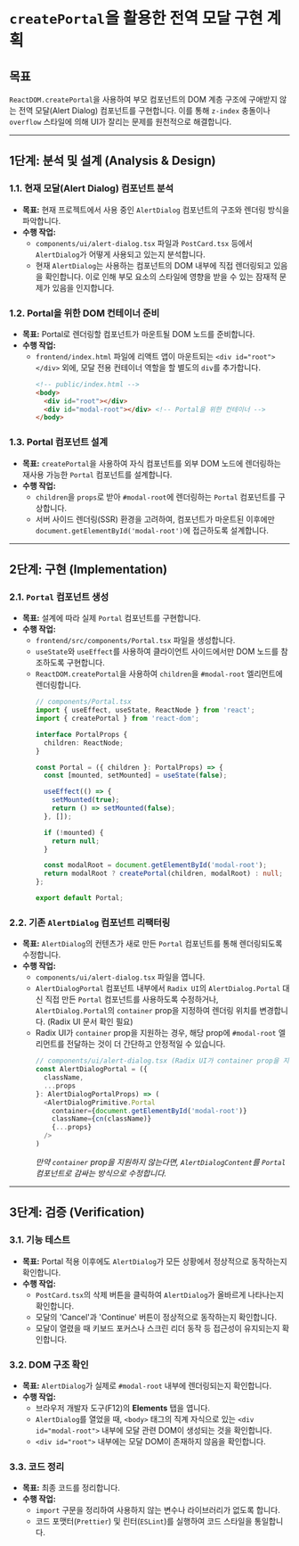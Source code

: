 # `createPortal`을 활용한 전역 모달 구현 계획

## 목표
`ReactDOM.createPortal`을 사용하여 부모 컴포넌트의 DOM 계층 구조에 구애받지 않는 전역 모달(Alert Dialog) 컴포넌트를 구현합니다. 이를 통해 `z-index` 충돌이나 `overflow` 스타일에 의해 UI가 잘리는 문제를 원천적으로 해결합니다.

---

## 1단계: 분석 및 설계 (Analysis & Design)

### 1.1. 현재 모달(Alert Dialog) 컴포넌트 분석
- **목표:** 현재 프로젝트에서 사용 중인 `AlertDialog` 컴포넌트의 구조와 렌더링 방식을 파악합니다.
- **수행 작업:**
    - `components/ui/alert-dialog.tsx` 파일과 `PostCard.tsx` 등에서 `AlertDialog`가 어떻게 사용되고 있는지 분석합니다.
    - 현재 `AlertDialog`는 사용하는 컴포넌트의 DOM 내부에 직접 렌더링되고 있음을 확인합니다. 이로 인해 부모 요소의 스타일에 영향을 받을 수 있는 잠재적 문제가 있음을 인지합니다.

### 1.2. Portal을 위한 DOM 컨테이너 준비
- **목표:** Portal로 렌더링할 컴포넌트가 마운트될 DOM 노드를 준비합니다.
- **수행 작업:**
    - `frontend/index.html` 파일에 리액트 앱이 마운트되는 `<div id="root"></div>` 외에, 모달 전용 컨테이너 역할을 할 별도의 `div`를 추가합니다.
      ```html
      <!-- public/index.html -->
      <body>
        <div id="root"></div>
        <div id="modal-root"></div> <!-- Portal을 위한 컨테이너 -->
      </body>
      ```

### 1.3. Portal 컴포넌트 설계
- **목표:** `createPortal`을 사용하여 자식 컴포넌트를 외부 DOM 노드에 렌더링하는 재사용 가능한 `Portal` 컴포넌트를 설계합니다.
- **수행 작업:**
    - `children`을 `props`로 받아 `#modal-root`에 렌더링하는 `Portal` 컴포넌트를 구상합니다.
    - 서버 사이드 렌더링(SSR) 환경을 고려하여, 컴포넌트가 마운트된 이후에만 `document.getElementById('modal-root')`에 접근하도록 설계합니다.

---

## 2단계: 구현 (Implementation)

### 2.1. `Portal` 컴포넌트 생성
- **목표:** 설계에 따라 실제 `Portal` 컴포넌트를 구현합니다.
- **수행 작업:**
    - `frontend/src/components/Portal.tsx` 파일을 생성합니다.
    - `useState`와 `useEffect`를 사용하여 클라이언트 사이드에서만 DOM 노드를 참조하도록 구현합니다.
    - `ReactDOM.createPortal`을 사용하여 `children`을 `#modal-root` 엘리먼트에 렌더링합니다.
      ```typescript
      // components/Portal.tsx
      import { useEffect, useState, ReactNode } from 'react';
      import { createPortal } from 'react-dom';

      interface PortalProps {
        children: ReactNode;
      }

      const Portal = ({ children }: PortalProps) => {
        const [mounted, setMounted] = useState(false);

        useEffect(() => {
          setMounted(true);
          return () => setMounted(false);
        }, []);

        if (!mounted) {
          return null;
        }

        const modalRoot = document.getElementById('modal-root');
        return modalRoot ? createPortal(children, modalRoot) : null;
      };

      export default Portal;
      ```

### 2.2. 기존 `AlertDialog` 컴포넌트 리팩터링
- **목표:** `AlertDialog`의 컨텐츠가 새로 만든 `Portal` 컴포넌트를 통해 렌더링되도록 수정합니다.
- **수행 작업:**
    - `components/ui/alert-dialog.tsx` 파일을 엽니다.
    - `AlertDialogPortal` 컴포넌트 내부에서 `Radix UI`의 `AlertDialog.Portal` 대신 직접 만든 `Portal` 컴포넌트를 사용하도록 수정하거나, `AlertDialog.Portal`의 `container` prop을 지정하여 렌더링 위치를 변경합니다. (Radix UI 문서 확인 필요)
    - Radix UI가 `container` prop을 지원하는 경우, 해당 prop에 `#modal-root` 엘리먼트를 전달하는 것이 더 간단하고 안정적일 수 있습니다.
      ```typescript
      // components/ui/alert-dialog.tsx (Radix UI가 container prop을 지원할 경우)
      const AlertDialogPortal = ({
        className,
        ...props
      }: AlertDialogPortalProps) => (
        <AlertDialogPrimitive.Portal
          container={document.getElementById('modal-root')}
          className={cn(className)}
          {...props}
        />
      )
      ```
      *만약 `container` prop을 지원하지 않는다면, `AlertDialogContent`를 `Portal` 컴포넌트로 감싸는 방식으로 수정합니다.*

---

## 3단계: 검증 (Verification)

### 3.1. 기능 테스트
- **목표:** Portal 적용 이후에도 `AlertDialog`가 모든 상황에서 정상적으로 동작하는지 확인합니다.
- **수행 작업:**
    - `PostCard.tsx`의 삭제 버튼을 클릭하여 `AlertDialog`가 올바르게 나타나는지 확인합니다.
    - 모달의 'Cancel'과 'Continue' 버튼이 정상적으로 동작하는지 확인합니다.
    - 모달이 열렸을 때 키보드 포커스나 스크린 리더 동작 등 접근성이 유지되는지 확인합니다.

### 3.2. DOM 구조 확인
- **목표:** `AlertDialog`가 실제로 `#modal-root` 내부에 렌더링되는지 확인합니다.
- **수행 작업:**
    - 브라우저 개발자 도구(F12)의 **Elements** 탭을 엽니다.
    - `AlertDialog`를 열었을 때, `<body>` 태그의 직계 자식으로 있는 `<div id="modal-root">` 내부에 모달 관련 DOM이 생성되는 것을 확인합니다.
    - `<div id="root">` 내부에는 모달 DOM이 존재하지 않음을 확인합니다.

### 3.3. 코드 정리
- **목표:** 최종 코드를 정리합니다.
- **수행 작업:**
    - `import` 구문을 정리하여 사용하지 않는 변수나 라이브러리가 없도록 합니다.
    - 코드 포맷터(`Prettier`) 및 린터(`ESLint`)를 실행하여 코드 스타일을 통일합니다.
